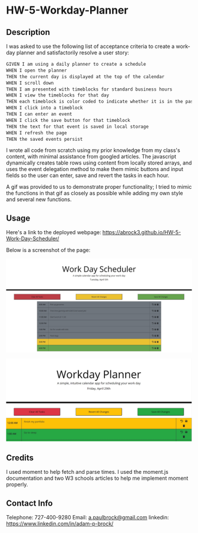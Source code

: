 # HW-5-Workday-Planner

## Description

I was asked to use the following list of acceptance criteria to create a work-day planner and satisfactorily resolve a user story:

```md
GIVEN I am using a daily planner to create a schedule
WHEN I open the planner
THEN the current day is displayed at the top of the calendar
WHEN I scroll down
THEN I am presented with timeblocks for standard business hours
WHEN I view the timeblocks for that day
THEN each timeblock is color coded to indicate whether it is in the past, present, or future
WHEN I click into a timeblock
THEN I can enter an event
WHEN I click the save button for that timeblock
THEN the text for that event is saved in local storage
WHEN I refresh the page
THEN the saved events persist
```

I wrote all code from scratch using my prior knowledge from my class's content, with minimal assistance from googled articles. The javascript dynamically creates table rows using content from locally stored arrays, and uses the event delegation method to make them mimic buttons and input fields so the user can enter, save and revert the tasks in each hour.

A gif was provided to us to demonstrate proper functionality; I tried to mimic the functions in that gif as closely as possible while adding my own style and several new functions.

## Usage

Here's a link to the deployed webpage: https://abrock3.github.io/HW-5-Work-Day-Scheduler/

Below is a screenshot of the page:

![Screenshot](./assets/images/screenshot.jpg?raw=true "Screenshot")

![Screenshot](./assets/images/screenshot2.jpg?raw=true "Screenshot")

## Credits

I used moment to help fetch and parse times.
I used the moment.js documentation and two W3 schools articles to help me implement moment properly.

## Contact Info

Telephone: 727-400-9280
Email: a.paulbrock@gmail.com
linkedin: https://www.linkedin.com/in/adam-p-brock/